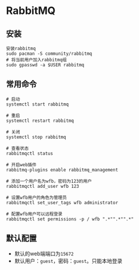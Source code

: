 # RabbitMQ

## 安装

```SH
安装rabbitmq
sudo pacman -S community/rabbitmq
# 将当前用户加入rabbitmq组
sudo gpasswd -a $USER rabbitmq
```

## 常用命令

```SH
# 启动
systemctl start rabbitmq

# 重启
systemctl restart rabbitmq

# 关闭
systemctl stop rabbitmq

# 查看状态
rabbitmqctl status

# 开启web插件
rabbitmq-plugins enable rabbitmq_management

# 添加一个用户名为wfb，密码为123的用户
rabbitmqctl add_user wfb 123

# 设置wfb用户的角色为管理员
rabbitmqctl set_user_tags wfb administrator

# 配置wfb用户可以远程登录
rabbitmqctl set permissions -p / wfb ".*"".*"".*"
```

## 默认配置

- 默认的web端端口为`15672`
- 默认用户：`guest`，密码：`guest`。只能本地登录
